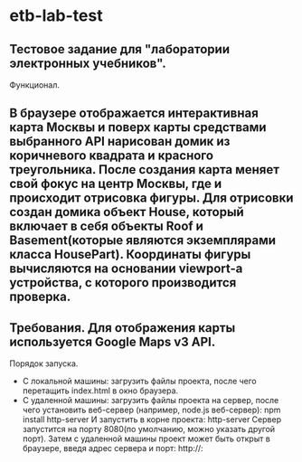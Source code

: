 # etb-lab-test

Тестовое задание для "лаборатории электронных учебников".
-----------------------

Функционал. 

В браузере отображается интерактивная карта Москвы и поверх карты средствами выбранного API нарисован домик из коричневого квадрата и красного треугольника. После создания карта меняет свой фокус на центр Москвы, где и происходит отрисовка фигуры. Для отрисовки создан домика объект House, который включает в себя объекты Roof и Basement(которые являются экземплярами класса HousePart). Координаты фигуры вычисляются на основании viewport-a устройства, с которого производится проверка.
------------------------

Требования. 
Для отображения карты используется Google Maps v3 API.
------------------------

Порядок запуска.

* С локальной машины: загрузить файлы проекта, после чего перетащить index.html в окно браузера.
* С удаленной машины: загрузить файлы проекта на сервер, после чего установить веб-сервер (например, node.js веб-сервер):
    npm install http-server
И запустить в корне проекта:
    http-server
Сервер запустится на порту 8080(по умолчанию, можно указать другой порт). Затем с удаленной машины проект может быть открыт в браузере, введя адрес сервера и порт: http://<server ip address>:<server port>
